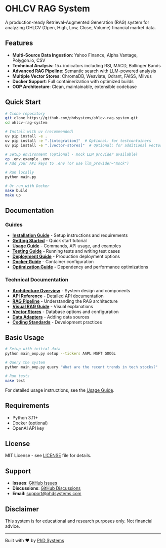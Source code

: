 # OHLCV RAG System

A production-ready Retrieval-Augmented Generation (RAG) system for analyzing OHLCV (Open, High, Low, Close, Volume) financial market data.

## Features

- **Multi-Source Data Ingestion**: Yahoo Finance, Alpha Vantage, Polygon.io, CSV
- **Technical Analysis**: 15+ indicators including RSI, MACD, Bollinger Bands
- **Advanced RAG Pipeline**: Semantic search with LLM-powered analysis
- **Multiple Vector Stores**: ChromaDB, Weaviate, Qdrant, FAISS, Milvus
- **Docker Support**: Full containerization with optimized builds
- **OOP Architecture**: Clean, maintainable, extensible codebase

## Quick Start

```bash
# Clone repository
git clone https://github.com/phdsystems/ohlcv-rag-system.git
cd ohlcv-rag-system

# Install with uv (recommended)
uv pip install -e .
uv pip install -e ".[integration]"  # Optional: for testcontainers
uv pip install -e ".[vector-stores]"  # Optional: for additional vector stores

# Setup environment (optional - mock LLM provider available)
cp .env.example .env
# Add your API keys to .env (or use llm_provider="mock")

# Run locally
python main.py

# Or run with Docker
make build
make up
```

## Documentation

### Guides
- **[Installation Guide](docs/guides/INSTALLATION.md)** - Setup instructions and requirements
- **[Getting Started](docs/guides/GETTING_STARTED.md)** - Quick start tutorial
- **[Usage Guide](docs/guides/USAGE.md)** - Commands, API usage, and examples
- **[Testing Guide](docs/guides/TESTING.md)** - Running tests and writing test cases
- **[Deployment Guide](docs/guides/DEPLOYMENT.md)** - Production deployment options
- **[Docker Guide](docs/guides/DOCKER.md)** - Container configuration
- **[Optimization Guide](docs/guides/OPTIMIZATION_GUIDE.md)** - Dependency and performance optimizations

### Technical Documentation
- **[Architecture Overview](docs/ARCHITECTURE.md)** - System design and components
- **[API Reference](docs/API_REFERENCE.md)** - Detailed API documentation
- **[RAG Pipeline](docs/RAG_PIPELINE.md)** - Understanding the RAG architecture
- **[Visual RAG Guide](docs/RAG_PIPELINE_VISUAL.md)** - Visual explanations
- **[Vector Stores](docs/VECTOR_STORES.md)** - Database options and configuration
- **[Data Adapters](docs/DATA_ADAPTERS.md)** - Adding data sources
- **[Coding Standards](docs/CODING_STANDARDS.md)** - Development practices

## Basic Usage

```bash
# Setup with initial data
python main_oop.py setup --tickers AAPL MSFT GOOGL

# Query the system
python main_oop.py query "What are the recent trends in tech stocks?"

# Run tests
make test
```

For detailed usage instructions, see the [Usage Guide](docs/guides/USAGE.md).

## Requirements

- Python 3.11+
- Docker (optional)
- OpenAI API key

## License

MIT License - see [LICENSE](LICENSE) file for details.

## Support

- **Issues**: [GitHub Issues](https://github.com/phdsystems/ohlcv-rag-system/issues)
- **Discussions**: [GitHub Discussions](https://github.com/phdsystems/ohlcv-rag-system/discussions)
- **Email**: support@phdsystems.com

## Disclaimer

This system is for educational and research purposes only. Not financial advice.

---

Built with ❤️ by [PhD Systems](https://phdsystems.com)